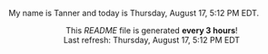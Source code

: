 My name is Tanner and today is Thursday, August 17, 5:12 PM EDT.

<p align="center">This <i>README</i> file is generated <b>every 3 hours</b>!</br>Last refresh: Thursday, August 17, 5:12 PM EDT<br /></p>
